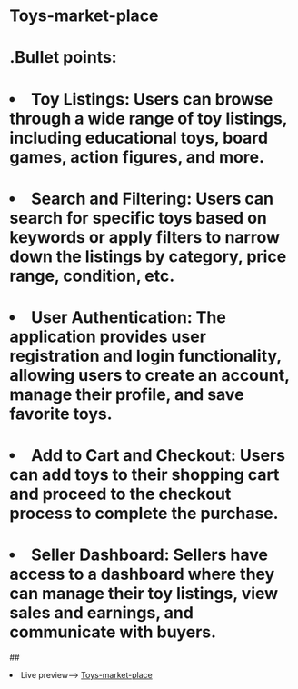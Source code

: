 # Toys-market-place

# .Bullet points:
# <li>Toy Listings: Users can browse through a wide range of toy listings, including educational toys, board games, action figures, and more.</li>
# <li>Search and Filtering: Users can search for specific toys based on keywords or apply filters to narrow down the listings by category, price range, condition, etc.</li>
# <li>User Authentication: The application provides user registration and login functionality, allowing users to create an account, manage their profile, and save favorite toys.</li>
# <li>Add to Cart and Checkout: Users can add toys to their shopping cart and proceed to the checkout process to complete the purchase.</li>
# <li>Seller Dashboard: Sellers have access to a dashboard where they can manage their toy listings, view sales and earnings, and communicate with buyers.</li>


##<li> Live preview--> <a href="">Toys-market-place</a></li>